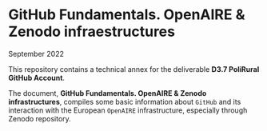 GitHub Fundamentals. OpenAIRE & Zenodo infraestructures
================
September 2022

This repository contains a technical annex for the deliverable **D3.7
PoliRural GitHub Account**.

The document, **GitHub Fundamentals. OpenAIRE & Zenodo
infrastructures**, compiles some basic information about `GitHub` and
its interaction with the European `OpenAIRE` infrastructure, especially
through Zenodo repository.
